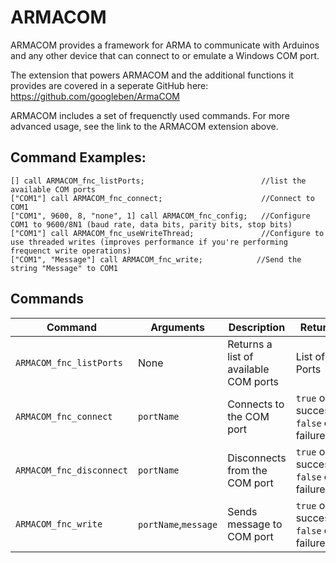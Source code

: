 # ARMACOM
ARMACOM provides a framework for ARMA to communicate with Arduinos and any other device that can connect to or emulate a Windows COM port.

The extension that powers ARMACOM and the additional functions it provides are covered in a seperate GitHub here: https://github.com/googleben/ArmaCOM

ARMACOM includes a set of frequenctly used commands. For more advanced usage, see the link to the ARMACOM extension above.

## Command Examples:
```
[] call ARMACOM_fnc_listPorts;                          //list the available COM ports
["COM1"] call ARMACOM_fnc_connect;                      //Connect to COM1
["COM1", 9600, 8, "none", 1] call ARMACOM_fnc_config;   //Configure COM1 to 9600/8N1 (baud rate, data bits, parity bits, stop bits)
["COM1"] call ARMACOM_fnc_useWriteThread;               //Configure to use threaded writes (improves performance if you're performing frequenct write operations)
["COM1", "Message"] call ARMACOM_fnc_write;            //Send the string "Message" to COM1
```

## Commands
| Command | Arguments | Description | Return |
| --- | --- | --- | --- |
| `ARMACOM_fnc_listPorts` | None | Returns a list of available COM ports | List of Ports |
| `ARMACOM_fnc_connect` | `portName` | Connects to the COM port | `true` on success, `false` on failure |
| `ARMACOM_fnc_disconnect` | `portName` | Disconnects from the COM port | `true` on success, `false` on failure |
| `ARMACOM_fnc_write` | `portName`,`message` | Sends message to COM port | `true` on success, `false` on failure |

